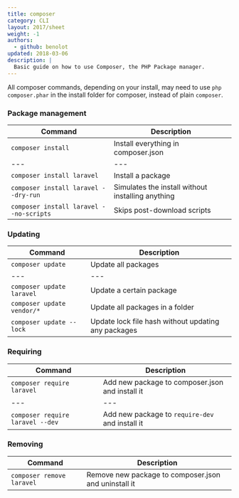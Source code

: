 ```yaml
---
title: composer
category: CLI
layout: 2017/sheet
weight: -1
authors:
  - github: benolot
updated: 2018-03-06
description: |
  Basic guide on how to use Composer, the PHP Package manager.
---
```


All composer commands, depending on your install, may need to use `php composer.phar` in the install folder for composer, instead of plain `composer`.

### Package management

| Command                                 | Description                                       |
| --------------------------------------- | ------------------------------------------------- |
| `composer install`                      | Install everything in composer.json               |
| ---                                     | ---                                               |
| `composer install laravel`              | Install a package                                 |
| `composer install laravel --dry-run`    | Simulates the install without installing anything |
| `composer install laravel --no-scripts` | Skips post-download scripts                       |

### Updating

| Command                    | Description                                         |
| -------------------------- | --------------------------------------------------- |
| `composer update`          | Update all packages                                 |
| ---                        | ---                                                 |
| `composer update laravel`  | Update a certain package                            |
| `composer update vendor/*` | Update all packages in a folder                     |
| `composer update --lock`   | Update lock file hash without updating any packages |

### Requiring

| Command                          | Description                                     |
| -------------------------------- | ----------------------------------------------- |
| `composer require laravel`       | Add new package to composer.json and install it |
| ---                              | ---                                             |
| `composer require laravel --dev` | Add new package to `require-dev` and install it |

### Removing

| Command                   | Description                                          |
| ------------------------- | ---------------------------------------------------- |
| `composer remove laravel` | Remove new package to composer.json and uninstall it |

